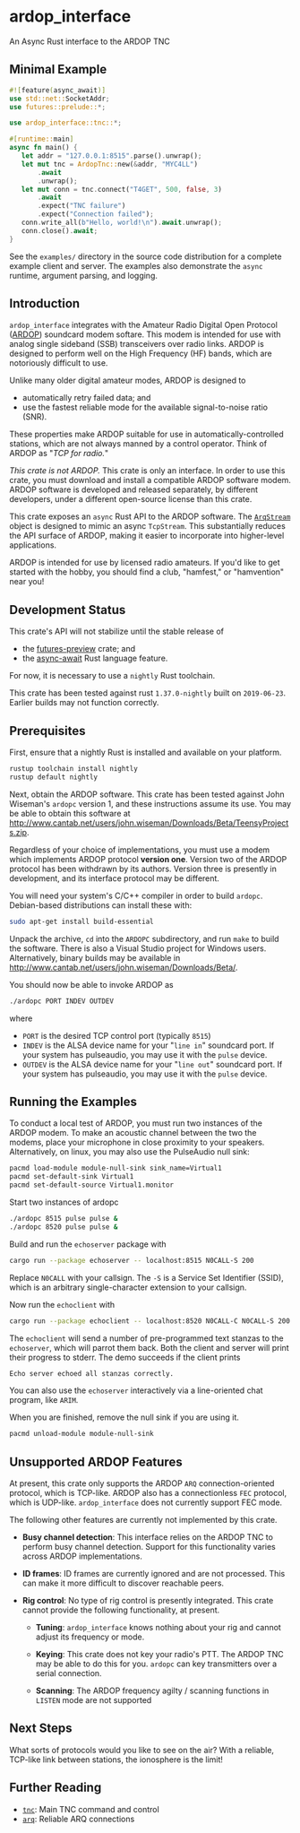 # ardop_interface

An Async Rust interface to the ARDOP TNC

## Minimal Example

```rust
#![feature(async_await)]
use std::net::SocketAddr;
use futures::prelude::*;

use ardop_interface::tnc::*;

#[runtime::main]
async fn main() {
   let addr = "127.0.0.1:8515".parse().unwrap();
   let mut tnc = ArdopTnc::new(&addr, "MYC4LL")
       .await
       .unwrap();
   let mut conn = tnc.connect("T4GET", 500, false, 3)
       .await
       .expect("TNC failure")
       .expect("Connection failed");
   conn.write_all(b"Hello, world!\n").await.unwrap();
   conn.close().await;
}
```

See the `examples/` directory in the source code distribution
for a complete example client and server. The examples also
demonstrate the `async` runtime, argument parsing, and logging.

## Introduction

`ardop_interface` integrates with the Amateur Radio Digital
Open Protocol ([ARDOP](https://ardop.groups.io/g/main)) soundcard
modem softare. This modem is intended for use with analog single
sideband (SSB) transceivers over radio links. ARDOP is designed
to perform well on the High Frequency (HF) bands, which are
notoriously difficult to use.

Unlike many older digital amateur modes, ARDOP is designed to

* automatically retry failed data; and
* use the fastest reliable mode for the available signal-to-noise
  ratio (SNR).

These properties make ARDOP suitable for use in
automatically-controlled stations, which are not always manned
by a control operator. Think of ARDOP as "*TCP for radio.*"

*This crate is not ARDOP.* This crate is only an interface. In order
to use this crate, you must download and install a compatible
ARDOP software modem. ARDOP software is developed and released
separately, by different developers, under a different open-source
license than this crate.

This crate exposes an `async` Rust API to the ARDOP software.
The [`ArqStream`](arq/struct.ArqStream.html) object is designed
to mimic an async `TcpStream`. This substantially reduces the
API surface of ARDOP, making it easier to incorporate into
higher-level applications.

ARDOP is intended for use by licensed radio amateurs. If you'd
like to get started with the hobby, you should find a club,
"hamfest," or "hamvention" near you!

## Development Status

This crate's API will not stabilize until the stable release
of
* the [futures-preview](https://docs.rs/futures-preview/) crate; and
* the [async-await](https://areweasyncyet.rs/) Rust language feature.

For now, it is necessary to use a `nightly` Rust toolchain.

This crate has been tested against rust `1.37.0-nightly` built
on `2019-06-23`. Earlier builds may not function correctly.

## Prerequisites

First, ensure that a nightly Rust is installed and available on
your platform.

```bash
rustup toolchain install nightly
rustup default nightly
```

Next, obtain the ARDOP software. This crate has been tested
against John Wiseman's `ardopc` version 1, and these instructions
assume its use. You may be able to obtain this software at
<http://www.cantab.net/users/john.wiseman/Downloads/Beta/TeensyProjects.zip>.

Regardless of your choice of implementations, you must use a modem
which implements ARDOP protocol **version one**. Version two of the ARDOP
protocol has been withdrawn by its authors. Version three is presently
in development, and its interface protocol may be different.

You will need your system's C/C++ compiler in order to build `ardopc`.
Debian-based distributions can install these with:

```bash
sudo apt-get install build-essential
```

Unpack the archive, `cd` into the `ARDOPC` subdirectory, and
run `make` to build the software. There is also a Visual Studio
project for Windows users. Alternatively, binary builds may be
available in
<http://www.cantab.net/users/john.wiseman/Downloads/Beta/>.

You should now be able to invoke ARDOP as

```bash
./ardopc PORT INDEV OUTDEV
```

where
* `PORT` is the desired TCP control port (typically `8515`)
* `INDEV` is the ALSA device name for your "`line in`"
  soundcard port. If your system has pulseaudio, you may use
  it with the `pulse` device.
* `OUTDEV` is the ALSA device name for your "`line out`"
  soundcard port. If your system has pulseaudio, you may use
  it with the `pulse` device.

## Running the Examples

To conduct a local test of ARDOP, you must run two instances
of the ARDOP modem. To make an acoustic channel between the
two the modems, place your microphone in close proximity to
your speakers. Alternatively, on linux, you may also use the
PulseAudio null sink:

```bash
pacmd load-module module-null-sink sink_name=Virtual1
pacmd set-default-sink Virtual1
pacmd set-default-source Virtual1.monitor
```

Start two instances of ardopc

```bash
./ardopc 8515 pulse pulse &
./ardopc 8520 pulse pulse &
```

Build and run the `echoserver` package with

```bash
cargo run --package echoserver -- localhost:8515 N0CALL-S 200
```

Replace `N0CALL` with your callsign. The `-S` is a
Service Set Identifier (SSID), which is an arbitrary
single-character extension to your callsign.

Now run the `echoclient` with

```bash
cargo run --package echoclient -- localhost:8520 N0CALL-C N0CALL-S 200
```

The `echoclient` will send a number of pre-programmed
text stanzas to the `echoserver`, which will parrot them
back. Both the client and server will print their progress
to stderr. The demo succeeds if the client prints

```txt
Echo server echoed all stanzas correctly.
```

You can also use the `echoserver` interactively via a
line-oriented chat program, like `ARIM`.

When you are finished, remove the null sink if you are
using it.

```bash
pacmd unload-module module-null-sink
```

## Unsupported ARDOP Features

At present, this crate only supports the ARDOP `ARQ`
connection-oriented protocol, which is TCP-like. ARDOP also
has a connectionless `FEC` protocol, which is UDP-like.
`ardop_interface` does not currently support FEC mode.

The following other features are currently not implemented
by this crate.

* **Busy channel detection**: This interface relies on the
  ARDOP TNC to perform busy channel detection. Support for
  this functionality varies across ARDOP implementations.

* **ID frames**: ID frames are currently ignored and are not
  processed. This can make it more difficult to discover
  reachable peers.

* **Rig control**: No type of rig control is presently
  integrated. This crate cannot provide the following
  functionality, at present.

  * **Tuning**: `ardop_interface` knows nothing about your rig
    and cannot adjust its frequency or mode.

  * **Keying**: This crate does not key your radio's PTT.
    The ARDOP TNC may be able to do this for you. `ardopc` can
    key transmitters over a serial connection.

  * **Scanning**: The ARDOP frequency agilty / scanning functions
    in `LISTEN` mode are not supported

## Next Steps

What sorts of protocols would you like to see on the air?
With a reliable, TCP-like link between stations, the
ionosphere is the limit!

## Further Reading

* [`tnc`](tnc/index.html): Main TNC command and control
* [`arq`](arq/index.html): Reliable ARQ connections
